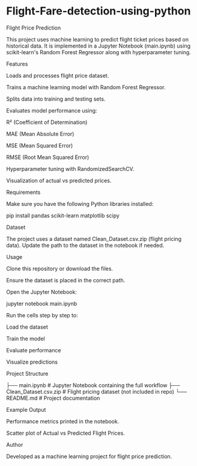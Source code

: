 # Flight-Fare-detection-using-python
Flight Price Prediction

This project uses machine learning to predict flight ticket prices based on historical data. It is implemented in a Jupyter Notebook (main.ipynb) using scikit-learn's Random Forest Regressor along with hyperparameter tuning.

Features

Loads and processes flight price dataset.

Trains a machine learning model with Random Forest Regressor.

Splits data into training and testing sets.

Evaluates model performance using:

R² (Coefficient of Determination)

MAE (Mean Absolute Error)

MSE (Mean Squared Error)

RMSE (Root Mean Squared Error)

Hyperparameter tuning with RandomizedSearchCV.

Visualization of actual vs predicted prices.

Requirements

Make sure you have the following Python libraries installed:

pip install pandas scikit-learn matplotlib scipy

Dataset

The project uses a dataset named Clean_Dataset.csv.zip (flight pricing data). Update the path to the dataset in the notebook if needed.

Usage

Clone this repository or download the files.

Ensure the dataset is placed in the correct path.

Open the Jupyter Notebook:

jupyter notebook main.ipynb

Run the cells step by step to:

Load the dataset

Train the model

Evaluate performance

Visualize predictions

Project Structure

├── main.ipynb              # Jupyter Notebook containing the full workflow
├── Clean_Dataset.csv.zip   # Flight pricing dataset (not included in repo)
└── README.md               # Project documentation

Example Output

Performance metrics printed in the notebook.

Scatter plot of Actual vs Predicted Flight Prices.

Author

Developed as a machine learning project for flight price prediction.

